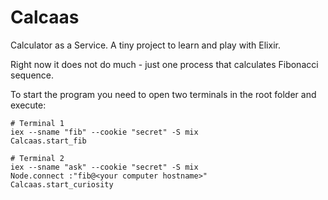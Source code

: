 # Calcaas

Calculator as a Service. A tiny project to learn and play with Elixir.

Right now it does not do much - just one process that calculates Fibonacci sequence.

To start the program you need to open two terminals in the root folder and execute:

```
# Terminal 1
iex --sname "fib" --cookie "secret" -S mix
Calcaas.start_fib
```

```
# Terminal 2
iex --sname "ask" --cookie "secret" -S mix
Node.connect :"fib@<your computer hostname>"
Calcaas.start_curiosity
```
